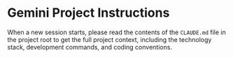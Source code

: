 # Gemini Project Instructions

When a new session starts, please read the contents of the `CLAUDE.md` file in the project root to get the full project context, including the technology stack, development commands, and coding conventions.
